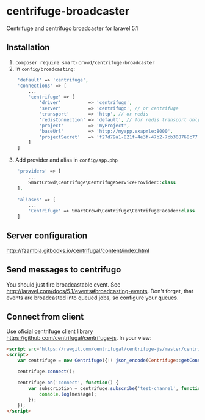 # centrifuge-broadcaster
Centrifuge and centrifugo broadcaster for laravel 5.1

## Installation
1. `composer require smart-crowd/centrifuge-broadcaster`
2. In `config/broadcasting`:
```php
    'default' => 'centrifuge',
    'connections' => [
        ...
        'centrifuge' => [
            'driver'          => 'centrifuge',
            'server'          => 'centrifugo', // or centrifuge
            'transport'       => 'http', // or redis
            'redisConnection' => 'default', // for redis transport only
            'project'         => 'myProject',
            'baseUrl'         => 'http://myapp.exapmle:8000',
            'projectSecret'   => 'f27d79a1-821f-4e3f-47b2-7cb308768c77'
        ]
    ]
```
3. Add provider and alias in `config/app.php`
```php
    'providers' => [
        ...
        SmartCrowd\Centrifuge\CentrifugeServiceProvider::class
    ],
    
    'aliases' => [
        ...
        'Centrifuge' => SmartCrowd\Centrifuge\CentrifugeFacade::class
    ]
```

## Server configuration
http://fzambia.gitbooks.io/centrifugal/content/index.html

## Send messages to centrifugo
You should just fire broadcastable event. See http://laravel.com/docs/5.1/events#broadcasting-events. Don't forget, that events are broadcasted into queued jobs, so configure your queues.

## Connect from client
Use oficial centrifuge client library https://github.com/centrifugal/centrifuge-js. In your view:
```html
<script src="https://rawgit.com/centrifugal/centrifuge-js/master/centrifuge.js"></script>
<script>
    var centrifuge = new Centrifuge({!! json_encode(Centrifuge::getConnection($isSockJS = true)) !!});

    centrifuge.connect();

    centrifuge.on('connect', function() {
        var subscription = centrifuge.subscribe('test-channel', function(message) {
            console.log(message);
        });
    });
</script>
```
